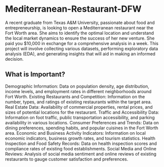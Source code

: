 # Mediterranean-Restaurant-DFW
A recent graduate from Texas A&M University, passionate about food and entrepreneurship, is looking to open a Mediterranean restaurant near the Fort Worth area. She aims to identify the optimal location and understand the local market dynamics to ensure the success of her new venture. She paid you $10,000 in exchange for a comprehensive analysis in a week. This project will involve collecting various datasets, performing exploratory data analysis (EDA), and generating insights that will aid in making an informed decision.

## What is Important?
Demographic Information: Data on population density, age distribution, income levels, and employment rates in different neighborhoods around Fort Worth.
Existing Restaurants and Competition: Information on the number, types, and ratings of existing restaurants within the target area.
Real Estate Data: Availability of commercial properties, rental prices, and sizes of potential locations for the restaurant.
Traffic and Accessibility Data: Information on foot traffic, public transportation accessibility, and parking availability in various locations.
Consumer Preferences and Trends: Data on dining preferences, spending habits, and popular cuisines in the Fort Worth area.
Economic and Business Activity Indicators: Information on local economic indicators, business growth rates, and tourism statistics.
Health Inspection and Food Safety Records: Data on health inspection scores and compliance rates of existing food establishments.
Social Media and Online Reviews: Analysis of social media sentiment and online reviews of existing restaurants to gauge customer satisfaction and preferences.

